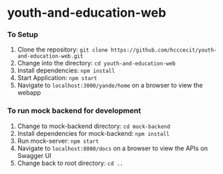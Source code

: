 # youth-and-education-web

### To Setup

1. Clone the repository: `git clone https://github.com/hcccecit/youth-and-education-web.git`
2. Change into the directory: `cd youth-and-education-web`
2. Install dependencies: `npm install`
3. Start Application: `npm start`
4. Navigate to `localhost:3000/yande/home` on a browser to view the webapp


### To run mock backend for development

1. Change to mock-backend directory: `cd mock-backend`
2. Install dependencies for mock-backend: `npm install`
3. Run mock-server: `npm start`
4. Navigate to `localhost:8080/docs` on a browser to view the APIs on Swagger UI 
5. Change back to root directory: `cd ..`

